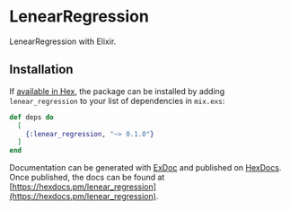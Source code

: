 # LenearRegression

LenearRegression with Elixir.

## Installation

If [available in Hex](https://hex.pm/docs/publish), the package can be installed
by adding `lenear_regression` to your list of dependencies in `mix.exs`:

```elixir
def deps do
  [
    {:lenear_regression, "~> 0.1.0"}
  ]
end
```

Documentation can be generated with [ExDoc](https://github.com/elixir-lang/ex_doc)
and published on [HexDocs](https://hexdocs.pm). Once published, the docs can
be found at [https://hexdocs.pm/lenear_regression](https://hexdocs.pm/lenear_regression).

